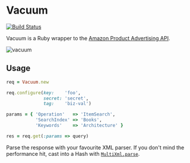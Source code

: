 # Vacuum

[![Build Status][1]][2]

Vacuum is a Ruby wrapper to the [Amazon Product Advertising API][4].

![vacuum][3]

## Usage

```ruby
req = Vacuum.new

req.configure(key:    'foo',
              secret: 'secret',
              tag:    'biz-val')

params = { 'Operation'   => 'ItemSearch',
           'SearchIndex' => 'Books',
           'Keywords'    => 'Architecture' }

res = req.get(:params => query)
```

Parse the response with your favourite XML parser. If you don't mind the
performance hit, cast into a Hash with [`MultiXml.parse`][5].

[1]: https://secure.travis-ci.org/hakanensari/vacuum.png
[2]: http://travis-ci.org/hakanensari/vacuum
[3]: http://f.cl.ly/items/2k2X0e2u0G3k1c260D2u/vacuum.png
[4]: https://affiliate-program.amazon.com/gp/advertising/api/detail/main.html
[5]: https://github.com/sferik/multi_xml
